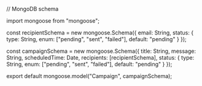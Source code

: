 // MongoDB schema 

import mongoose from "mongoose";

const recipientSchema = new mongoose.Schema({
  email: String,
  status: {
    type: String,
    enum: ["pending", "sent", "failed"],
    default: "pending"
  }
});

const campaignSchema = new mongoose.Schema({
  title: String,
  message: String,
  scheduledTime: Date,
  recipients: [recipientSchema],
  status: {
    type: String,
    enum: ["pending", "sent", "failed"],
    default: "pending"
  }
});

export default mongoose.model("Campaign", campaignSchema);
